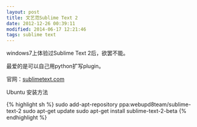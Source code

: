 ```yaml
---
layout: post
title: 文艺范Sublime Text 2
date: 2012-12-26 00:39:11
modified: 2014-06-17 12:21:46
tags: sublime text
---
```


windows7上体验过Sublime Text 2后，欲罢不能。

最爱的是可以自己用python扩写plugin。

官网：[sublimetext.com](http://www.sublimetext.com)

Ubuntu 安装方法

{% highlight sh %}
sudo add-apt-repository ppa:webupd8team/sublime-text-2
sudo apt-get update
sudo apt-get install sublime-text-2-beta
{% endhighlight %}